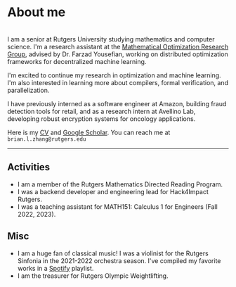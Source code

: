 # About me

\
I am a senior at Rutgers University studying mathematics and computer science. I'm a research assistant at the [Mathematical Optimization Research Group](https://sites.rutgers.edu/farzad-yousefian/), advised by Dr. Farzad Yousefian, working on distributed optimization frameworks for decentralized machine learning.

I'm excited to continue my research in optimization and machine learning. I'm also interested in learning more about compilers, formal verification, and parallelization.

I have previously interned as a software engineer at Amazon, building fraud detection tools for retail, and as a research intern at Avellino Lab, developing robust encryption systems for oncology applications.

Here is my [CV](/bzhang_cv.pdf) and [Google Scholar](https://scholar.google.com/). You can reach me at `brian.l.zhang@rutgers.edu`

---

## Activities

- I am a member of the Rutgers Mathematics Directed Reading Program.
- I was a backend developer and engineering lead for Hack4Impact Rutgers.
- I was a teaching assistant for MATH151: Calculus 1 for Engineers (Fall 2022, 2023).

## Misc

- I am a huge fan of classical music! I was a violinist for the Rutgers Sinfonia in the 2021-2022 orchestra season. I've compiled my favorite works in a [Spotify](https://open.spotify.com/playlist/12aSUDyCQ0FTuh68nw4XcD?si=773cbf61687d4d4c) playlist.
- I am the treasurer for Rutgers Olympic Weightlifting.
